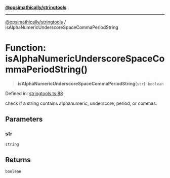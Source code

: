 [**@opsimathically/stringtools**](../README.md)

***

[@opsimathically/stringtools](../README.md) / isAlphaNumericUnderscoreSpaceCommaPeriodString

# Function: isAlphaNumericUnderscoreSpaceCommaPeriodString()

> **isAlphaNumericUnderscoreSpaceCommaPeriodString**(`str`): `boolean`

Defined in: [stringtools.ts:88](https://github.com/opsimathically/stringtools/blob/19be7bae03961147b0747304375997adca8ccd4a/src/stringtools.ts#L88)

check if a string contains alphanumeric, underscore, period, or commas.

## Parameters

### str

`string`

## Returns

`boolean`

